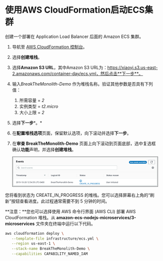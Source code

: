 # 使用AWS CloudFormation启动ECS集群

创建一个部署在 Application Load Balancer 后面的 Amazon ECS 集群。

1. 导航至 [AWS CloudFormation 控制台](https://console.aws.amazon.com/cloudformation/home)。

2. 选择**创建堆栈**。

3. 选择**Amazon S3 URL**，其中Amazon S3 URL为：https://xiaoyj.s3.us-east-2.amazonaws.com/container-day/ecs.yml，然后点击**下一步**。

4. 输入*BreakTheMonolith-Demo* 作为堆栈名称。验证其他参数是否具有下列值：

   1. 所需容量 = *2*
   2. 实例类型 = *t2.micro*
   3. 大小上限 = *2*

5. 选择**下一步***。*

6. 在**配置堆栈选项**页面，保留默认选项，向下滚动并选择**下一步**。

7. 在**审查 BreakTheMonolith-Demo** 页面上向下滚动到页面底部，选中复选框确认**功能**声明，并选择**创建堆栈**。

   ![](images/3.1.cfn-create-in-progress.png)

您将看到状态为 CREATE_IN_PROGRESS 的堆栈。您可以选择屏幕右上角的“刷新”按钮查看进度。此过程通常需要不到 5 分钟的时间。

**注意：**您也可以选择使用 AWS 命令行界面 (AWS CLI) 部署 AWS CloudFormation 堆栈。从 **amazon-ecs-nodejs-microservices/3-microservices** 文件夹在终端中运行以下代码。

```bash 
aws cloudformation deploy \
   --template-file infrastructure/ecs.yml \
   --region us-east-1 \
   --stack-name BreakTheMonolith-Demo \
   --capabilities CAPABILITY_NAMED_IAM
```

